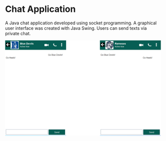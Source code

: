 # Chat Application

A Java chat application developed using socket programming. A graphical user interface was created with Java Swing. Users can send texts via private chat.   


![](pic/screenshot.png) 
